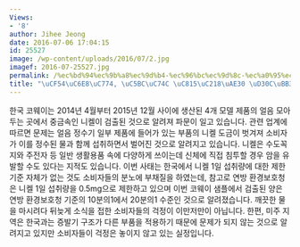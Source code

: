 ```yaml
---
Views:
- '8'
author: Jihee Jeong
date: 2016-07-06 17:04:15
id: 25527
image: /wp-content/uploads/2016/07/2.jpg
imagef: 2016-07-25527.jpg
permalink: /%ec%bd%94%ec%9b%a8%ec%9d%b4-%ec%96%bc%ec%9d%8c-%ec%a0%95%ec%88%98%ea%b8%b0-%ed%8c%8c%eb%ac%b8/
title: "\uCF54\uC6E8\uC774, \uC5BC\uC74C \uC815\uC218\uAE30 \uD30C\uBB38"
---
```


한국 코웨이는 2014년 4월부터 2015년 12월 사이에 생산된 4개 모델 제품의 얼음 모아두는 곳에서 중금속인 니켈이 검출된 것으로 알려져 파문이 일고 있습니다. 관련 업계에 따르면 문제는 얼음 정수기 일부 제품에 들어가 있는 부품의 니켈 도금이 벗겨져 소비자가 이를 정수된 물과 함께 섭취하면서 벌어진 것으로 알려지고 있습니다. 니켈은 수도꼭지와 주전자 등 일반 생활용품 속에 다양하게 쓰이는데 신체에 직접 침투할 경우 암을 유발할 수도 있다는 지적도 있습니다. 이번 사태는 한국에서 니켈 1일 섭취량에 대한 제한 기준 자체가 없는 것도 소비자들의 분노에 부채질을 하였는데, 참고로 연방 환경보호청은 니켈 1일 섭취량을 0.5mg으로 제한하고 있으며 이번 코웨이 샘플에서 검출된 양은 연방 환경보호청 기준의 10분의1에서 20분의1 수준인 것으로 알려졌습니다. 깨끗한 물을 마시려다 뒤늦게 소식을 접한 소비자들의 걱정이 이만저만이 아닙니다. 한편, 미주 지역은 한국과는 증발기 구조가 다른 부품을 적용하기 때문에 문제가 되지 않는 것으로 알려지고 있지만 소비자들이 걱정은 놓이지 않고 있는 실정입니다.